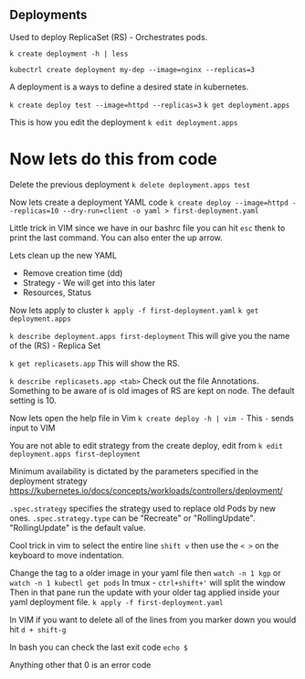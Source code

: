 ## Deployments
Used to deploy ReplicaSet (RS) - Orchestrates pods.

``k create deployment -h | less``

``kubectrl create deployment my-dep --image=nginx --replicas=3``

A deployment is a ways to define a desired state in kubernetes.

``k create deploy test --image=httpd --replicas=3``
``k get deployment.apps``

This is how you edit the deployment
``k edit deployment.apps``

# Now lets do this from code
Delete the previous deployment
``k delete deployment.apps test``

Now lets create a deployment YAML code
``k create deploy --image=httpd --replicas=10 --dry-run=client -o yaml > first-deployment.yaml``

Little trick in VIM since we have in our bashrc file you can hit ``esc`` then``k`` to print the last command. You can also enter the up arrow.

Lets clean up the new YAML
- Remove creation time (dd)
- Strategy - We will get into this later
- Resources, Status

Now lets apply to cluster
``k apply -f first-deployment.yaml``
``k get deployment.apps``

``k describe deployment.apps first-deployment``
This will give you the name of the (RS) - Replica Set

``k get replicasets.app``
This will show the RS.

``k describe replicasets.app <tab>``
Check out the file Annotations.
Something to be aware of is old images of RS are kept on node. The default setting is 10.

Now lets open the help file in Vim
``k create deploy -h | vim -``
This ``-`` sends input to VIM

You are not able to edit strategy from the create deploy, edit from ``k edit deployment.apps first-deployment``

Minimum availability is dictated by the parameters specified in the deployment strategy
https://kubernetes.io/docs/concepts/workloads/controllers/deployment/

``.spec.strategy`` specifies the strategy used to replace old Pods by new ones. ``.spec.strategy.type`` can be "Recreate" or "RollingUpdate". "RollingUpdate" is the default value.

Cool trick in vim to select the entire line ``shift v`` then use the ``< >`` on the keyboard to move indentation.

Change the tag to a older image in your yaml file
then ``watch -n 1 kgp`` or ``watch -n 1 kubectl get pods``
In tmux - ``ctrl+shift+'`` will split the window
Then in that pane run the update with your older tag applied inside your yaml deployment file.
``k apply -f first-deployment.yaml``

 In VIM if you want to delete all of the lines from you marker down
 you would hit ``d + shift-g``

In bash you can check the last exit code ``echo $``

Anything other that 0 is an error code







